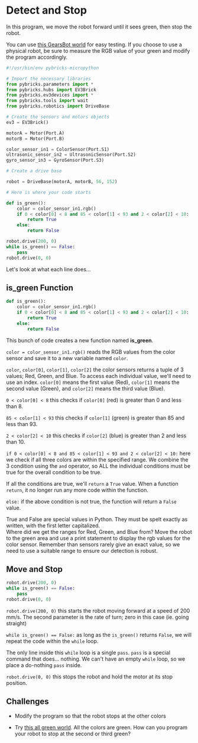 # Detect and Stop

In this program, we move the robot forward until it sees green, then stop the robot.

You can use [this GearsBot world](https://gears.aposteriori.com.sg/index.html?worldJSON=https%3A%2F%2Ffiles.aposteriori.com.sg%2Fget%2FA4uymkuMAk.json) for easy testing.
If you choose to use a physical robot, be sure to measure the RGB value of your green and modify the program accordingly.

```python
#!/usr/bin/env pybricks-micropython

# Import the necessary libraries
from pybricks.parameters import *
from pybricks.hubs import EV3Brick
from pybricks.ev3devices import *
from pybricks.tools import wait
from pybricks.robotics import DriveBase

# Create the sensors and motors objects
ev3 = EV3Brick()

motorA = Motor(Port.A)
motorB = Motor(Port.B)

color_sensor_in1 = ColorSensor(Port.S1)
ultrasonic_sensor_in2 = UltrasonicSensor(Port.S2)
gyro_sensor_in3 = GyroSensor(Port.S3)

# Create a drive base

robot = DriveBase(motorA, motorB, 56, 152)

# Here is where your code starts

def is_green():
    color = color_sensor_in1.rgb()
    if 0 < color[0] < 8 and 85 < color[1] < 93 and 2 < color[2] < 10:
        return True
    else:
        return False

robot.drive(200, 0)
while is_green() == False:
    pass
robot.drive(0, 0)
```

Let's look at what each line does...

## is_green Function

```python
def is_green():
    color = color_sensor_in1.rgb()
    if 0 < color[0] < 8 and 85 < color[1] < 93 and 2 < color[2] < 10:
        return True
    else:
        return False
```

This bunch of code creates a new function named **is_green**.

`color = color_sensor_in1.rgb()` reads the RGB values from the color sensor and save it to a new variable named `color`.

`color`, `color[0]`, `color[1]`, `color[2]` the color sensors returns a tuple of 3 values; Red, Green, and Blue.
To access each individual value, we'll need to use an index.
`color[0]` means the first value (Red), `color[1]` means the second value (Green), and `color[2]` means the third value (Blue).

`0 < color[0] < 8` this checks if `color[0]` (red) is greater than 0 and less than 8.

`85 < color[1] < 93` this checks if `color[1]` (green) is greater than 85 and less than 93.

`2 < color[2] < 10` this checks if `color[2]` (blue) is greater than 2 and less than 10.

`if 0 < color[0] < 8 and 85 < color[1] < 93 and 2 < color[2] < 10:` here we check if all three colors are within the specified range.
We combine the 3 condition using the `and` operator, so ALL the individual conditions must be true for the overall condition to be true.

If all the conditions are true, we'll `return` a `True` value.
When a function `return`, it no longer run any more code within the function.

`else:` if the above condition is not true, the function will return a `False` value.

<div class="info">
True and False are special values in Python.
They must be spelt exactly as written, with the first letter capitalized.
</div>

<div class="info">
Where did we get the ranges for Red, Green, and Blue from?
Move the robot to the green area and use a print statement to display the rgb values for the color sensor.
Remember than sensors rarely give an exact value, so we need to use a suitable range to ensure our detection is robust.
</div>

## Move and Stop

```python
robot.drive(200, 0)
while is_green() == False:
    pass
robot.drive(0, 0)
```

`robot.drive(200, 0)` this starts the robot moving forward at a speed of 200 mm/s.
The second parameter is the rate of turn; zero in this case (ie. going straight)

`while is_green() == False:` as long as the `is_green()` returns `False`, we will repeat the code within the `while` loop.

The only line inside this `while` loop is a single `pass`.
`pass` is a special command that does... nothing.
We can't have an empty `while` loop, so we place a do-nothing `pass` inside.

`robot.drive(0, 0)` this stops the robot and hold the motor at its stop position.

## Challenges

* Modify the program so that the robot stops at the other colors

* Try [this all green world](https://gears.aposteriori.com.sg/index.html?worldJSON=https%3A%2F%2Ffiles.aposteriori.com.sg%2Fget%2FkKixmnYESi.json). All the colors are green. How can you program your robot to stop at the second or third green?
